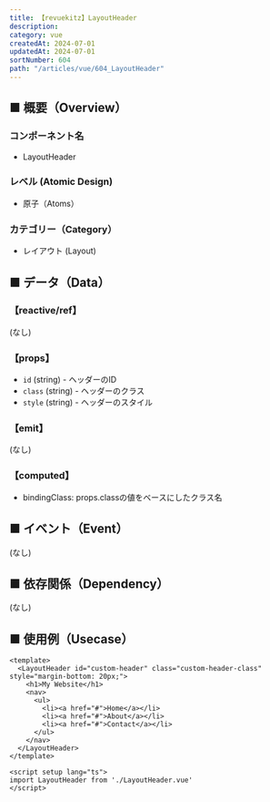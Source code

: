 ```yaml
---
title: 【revuekitz】LayoutHeader
description:
category: vue
createdAt: 2024-07-01
updatedAt: 2024-07-01
sortNumber: 604
path: "/articles/vue/604_LayoutHeader"
---
```


## ■ 概要（Overview）
### コンポーネント名
- LayoutHeader

### レベル (Atomic Design)
- 原子（Atoms）

### カテゴリー（Category）
- レイアウト (Layout)

## ■ データ（Data）

### 【reactive/ref】
(なし)

### 【props】
- `id` (string) - ヘッダーのID
- `class` (string) - ヘッダーのクラス
- `style` (string) - ヘッダーのスタイル

### 【emit】
(なし)

### 【computed】
- bindingClass: props.classの値をベースにしたクラス名

## ■ イベント（Event）
(なし)

## ■ 依存関係（Dependency）
(なし)

## ■ 使用例（Usecase）
```vue
<template>
  <LayoutHeader id="custom-header" class="custom-header-class" style="margin-bottom: 20px;">
    <h1>My Website</h1>
    <nav>
      <ul>
        <li><a href="#">Home</a></li>
        <li><a href="#">About</a></li>
        <li><a href="#">Contact</a></li>
      </ul>
    </nav>
  </LayoutHeader>
</template>

<script setup lang="ts">
import LayoutHeader from './LayoutHeader.vue'
</script>

```